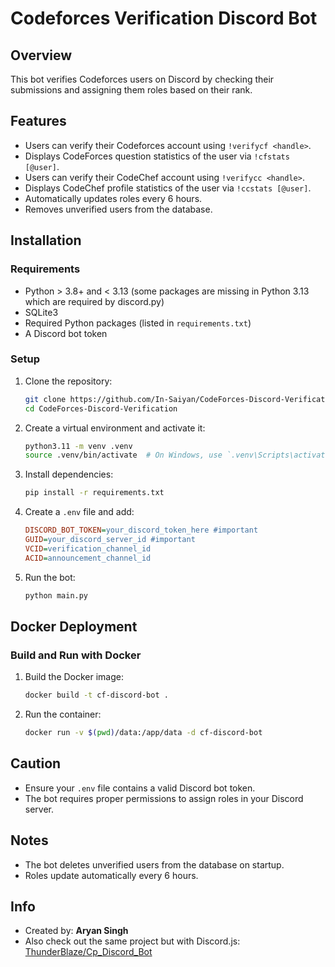 # Codeforces Verification Discord Bot

## Overview
This bot verifies Codeforces users on Discord by checking their submissions and assigning them roles based on their rank.

## Features
- Users can verify their Codeforces account using `!verifycf <handle>`.
- Displays CodeForces question statistics of the user via  `!cfstats [@user]`.
- Users can verify their CodeChef account using `!verifycc <handle>`.
- Displays CodeChef profile statistics of the user via  `!ccstats [@user]`.
- Automatically updates roles every 6 hours.
- Removes unverified users from the database.

## Installation
### Requirements
- Python > 3.8+ and < 3.13 (some packages are missing in Python 3.13 which are required by discord.py)
- SQLite3
- Required Python packages (listed in `requirements.txt`)
- A Discord bot token

### Setup
1. Clone the repository:
   ```sh
   git clone https://github.com/In-Saiyan/CodeForces-Discord-Verification.git
   cd CodeForces-Discord-Verification
   ```
2. Create a virtual environment and activate it:
   ```sh
   python3.11 -m venv .venv
   source .venv/bin/activate  # On Windows, use `.venv\Scripts\activate`
   ```
3. Install dependencies:
   ```sh
   pip install -r requirements.txt
   ```
4. Create a `.env` file and add:
   ```ini
   DISCORD_BOT_TOKEN=your_discord_token_here #important
   GUID=your_discord_server_id #important
   VCID=verification_channel_id
   ACID=announcement_channel_id
   ```
5. Run the bot:
   ```sh
   python main.py
   ```

## Docker Deployment
### Build and Run with Docker
1. Build the Docker image:
   ```sh
   docker build -t cf-discord-bot .
   ```
2. Run the container:
   ```sh
   docker run -v $(pwd)/data:/app/data -d cf-discord-bot 
   ```

## Caution
- Ensure your `.env` file contains a valid Discord bot token.
- The bot requires proper permissions to assign roles in your Discord server.

## Notes
- The bot deletes unverified users from the database on startup.
- Roles update automatically every 6 hours.

## Info
- Created by: **Aryan Singh**
- Also check out the same project but with Discord.js: [ThunderBlaze/Cp_Discord_Bot](https://github.com/Thunder-Blaze/Cp_Discord_Bot)

